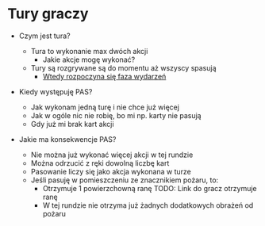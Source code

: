 # Tury graczy

- Czym jest tura?
    - Tura to wykonanie max dwóch akcji
        - Jakie akcje mogę wykonać?
    - Tury są rozgrywane są do momentu aż wszyscy spasują
        - [Wtedy rozpoczyna się faza wydarzeń](../../faza-wydarzen/faza-wydarzen.md)

- Kiedy występuję PAS?
    - Jak wykonam jedną turę i nie chce już więcej
    - Jak w ogóle nic nie robię, bo mi np. karty nie pasują
    - Gdy już mi brak kart akcji

- Jakie ma konsekwencje PAS?
    - Nie można już wykonać więcej akcji w tej rundzie
    - Można odrzucić z ręki dowolną liczbę kart
    - Pasowanie liczy się jako akcja wykonana w turze
    - Jeśli pasuję w pomieszczeniu ze znacznikiem pożaru, to:
      - Otrzymuje 1 powierzchowną ranę TODO: Link do gracz otrzymuje ranę
      - W tej rundzie nie otrzyma już żadnych dodatkowych obrażeń od pożaru



